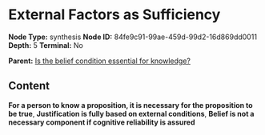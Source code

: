 # External Factors as Sufficiency

**Node Type:** synthesis
**Node ID:** 84fe9c91-99ae-459d-99d2-16d869dd0011
**Depth:** 5
**Terminal:** No

**Parent:** [Is the belief condition essential for knowledge?](is-the-belief-condition-essential-for-knowledge-antithesis-30f9b325-9334-4cd5-ad5e-f7bbfc1f3a14.md)

## Content

**For a person to know a proposition, it is necessary for the proposition to be true**, **Justification is fully based on external conditions**, **Belief is not a necessary component if cognitive reliability is assured**
